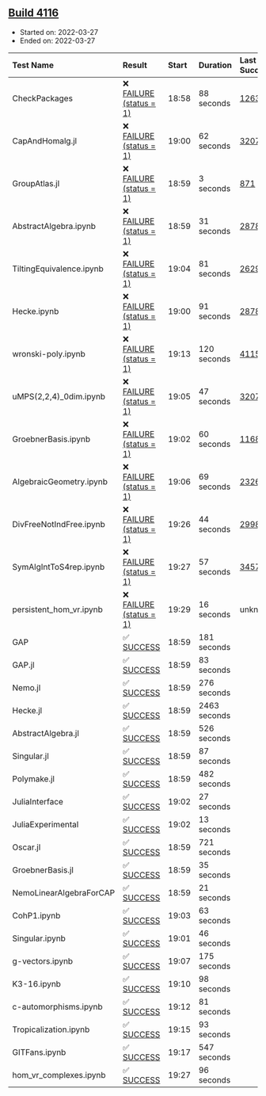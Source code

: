 ## [Build 4116](https://oscarci.mathematik.uni-kl.de/job/oscar-stable/4116/)

* Started on: 2022-03-27
* Ended on: 2022-03-27

| Test Name    | Result | Start | Duration | Last Success | First Failure |
|:-------------|:-------|:------|:---------|:-------------|:--------------|
| CheckPackages | ❌ [FAILURE (status = 1)](https://oscarci.mathematik.uni-kl.de/job/oscar-stable/4116/artifact/logs/build-4116/CheckPackages.log) | 18:58 | 88 seconds | [1263](https://oscarci.mathematik.uni-kl.de/job/oscar-stable/1263/) | [1264](https://oscarci.mathematik.uni-kl.de/job/oscar-stable/1264/) |
| CapAndHomalg.jl | ❌ [FAILURE (status = 1)](https://oscarci.mathematik.uni-kl.de/job/oscar-stable/4116/artifact/logs/build-4116/CapAndHomalg.jl.log) | 19:00 | 62 seconds | [3207](https://oscarci.mathematik.uni-kl.de/job/oscar-stable/3207/) | [3208](https://oscarci.mathematik.uni-kl.de/job/oscar-stable/3208/) |
| GroupAtlas.jl | ❌ [FAILURE (status = 1)](https://oscarci.mathematik.uni-kl.de/job/oscar-stable/4116/artifact/logs/build-4116/GroupAtlas.jl.log) | 18:59 | 3 seconds | [871](https://oscarci.mathematik.uni-kl.de/job/oscar-stable/871/) | [872](https://oscarci.mathematik.uni-kl.de/job/oscar-stable/872/) |
| AbstractAlgebra.ipynb | ❌ [FAILURE (status = 1)](https://oscarci.mathematik.uni-kl.de/job/oscar-stable/4116/artifact/logs/build-4116/AbstractAlgebra.ipynb.log) | 18:59 | 31 seconds | [2878](https://oscarci.mathematik.uni-kl.de/job/oscar-stable/2878/) | [2879](https://oscarci.mathematik.uni-kl.de/job/oscar-stable/2879/) |
| TiltingEquivalence.ipynb | ❌ [FAILURE (status = 1)](https://oscarci.mathematik.uni-kl.de/job/oscar-stable/4116/artifact/logs/build-4116/TiltingEquivalence.ipynb.log) | 19:04 | 81 seconds | [2629](https://oscarci.mathematik.uni-kl.de/job/oscar-stable/2629/) | [2630](https://oscarci.mathematik.uni-kl.de/job/oscar-stable/2630/) |
| Hecke.ipynb | ❌ [FAILURE (status = 1)](https://oscarci.mathematik.uni-kl.de/job/oscar-stable/4116/artifact/logs/build-4116/Hecke.ipynb.log) | 19:00 | 91 seconds | [2878](https://oscarci.mathematik.uni-kl.de/job/oscar-stable/2878/) | [2879](https://oscarci.mathematik.uni-kl.de/job/oscar-stable/2879/) |
| wronski-poly.ipynb | ❌ [FAILURE (status = 1)](https://oscarci.mathematik.uni-kl.de/job/oscar-stable/4116/artifact/logs/build-4116/wronski-poly.ipynb.log) | 19:13 | 120 seconds | [4115](https://oscarci.mathematik.uni-kl.de/job/oscar-stable/4115/) | [4116](https://oscarci.mathematik.uni-kl.de/job/oscar-stable/4116/) |
| uMPS(2,2,4)_0dim.ipynb | ❌ [FAILURE (status = 1)](https://oscarci.mathematik.uni-kl.de/job/oscar-stable/4116/artifact/logs/build-4116/uMPS-2-2-4-_0dim.ipynb.log) | 19:05 | 47 seconds | [3207](https://oscarci.mathematik.uni-kl.de/job/oscar-stable/3207/) | [3208](https://oscarci.mathematik.uni-kl.de/job/oscar-stable/3208/) |
| GroebnerBasis.ipynb | ❌ [FAILURE (status = 1)](https://oscarci.mathematik.uni-kl.de/job/oscar-stable/4116/artifact/logs/build-4116/GroebnerBasis.ipynb.log) | 19:02 | 60 seconds | [1168](https://oscarci.mathematik.uni-kl.de/job/oscar-stable/1168/) | [1169](https://oscarci.mathematik.uni-kl.de/job/oscar-stable/1169/) |
| AlgebraicGeometry.ipynb | ❌ [FAILURE (status = 1)](https://oscarci.mathematik.uni-kl.de/job/oscar-stable/4116/artifact/logs/build-4116/AlgebraicGeometry.ipynb.log) | 19:06 | 69 seconds | [2326](https://oscarci.mathematik.uni-kl.de/job/oscar-stable/2326/) | [2327](https://oscarci.mathematik.uni-kl.de/job/oscar-stable/2327/) |
| DivFreeNotIndFree.ipynb | ❌ [FAILURE (status = 1)](https://oscarci.mathematik.uni-kl.de/job/oscar-stable/4116/artifact/logs/build-4116/DivFreeNotIndFree.ipynb.log) | 19:26 | 44 seconds | [2998](https://oscarci.mathematik.uni-kl.de/job/oscar-stable/2998/) | [2999](https://oscarci.mathematik.uni-kl.de/job/oscar-stable/2999/) |
| SymAlgIntToS4rep.ipynb | ❌ [FAILURE (status = 1)](https://oscarci.mathematik.uni-kl.de/job/oscar-stable/4116/artifact/logs/build-4116/SymAlgIntToS4rep.ipynb.log) | 19:27 | 57 seconds | [3457](https://oscarci.mathematik.uni-kl.de/job/oscar-stable/3457/) | [3458](https://oscarci.mathematik.uni-kl.de/job/oscar-stable/3458/) |
| persistent_hom_vr.ipynb | ❌ [FAILURE (status = 1)](https://oscarci.mathematik.uni-kl.de/job/oscar-stable/4116/artifact/logs/build-4116/persistent_hom_vr.ipynb.log) | 19:29 | 16 seconds | unknown | unknown |
| GAP | ✅ [SUCCESS](https://oscarci.mathematik.uni-kl.de/job/oscar-stable/4116/artifact/logs/build-4116/GAP.log) | 18:59 | 181 seconds |  |  |
| GAP.jl | ✅ [SUCCESS](https://oscarci.mathematik.uni-kl.de/job/oscar-stable/4116/artifact/logs/build-4116/GAP.jl.log) | 18:59 | 83 seconds |  |  |
| Nemo.jl | ✅ [SUCCESS](https://oscarci.mathematik.uni-kl.de/job/oscar-stable/4116/artifact/logs/build-4116/Nemo.jl.log) | 18:59 | 276 seconds |  |  |
| Hecke.jl | ✅ [SUCCESS](https://oscarci.mathematik.uni-kl.de/job/oscar-stable/4116/artifact/logs/build-4116/Hecke.jl.log) | 18:59 | 2463 seconds |  |  |
| AbstractAlgebra.jl | ✅ [SUCCESS](https://oscarci.mathematik.uni-kl.de/job/oscar-stable/4116/artifact/logs/build-4116/AbstractAlgebra.jl.log) | 18:59 | 526 seconds |  |  |
| Singular.jl | ✅ [SUCCESS](https://oscarci.mathematik.uni-kl.de/job/oscar-stable/4116/artifact/logs/build-4116/Singular.jl.log) | 18:59 | 87 seconds |  |  |
| Polymake.jl | ✅ [SUCCESS](https://oscarci.mathematik.uni-kl.de/job/oscar-stable/4116/artifact/logs/build-4116/Polymake.jl.log) | 18:59 | 482 seconds |  |  |
| JuliaInterface | ✅ [SUCCESS](https://oscarci.mathematik.uni-kl.de/job/oscar-stable/4116/artifact/logs/build-4116/JuliaInterface.log) | 19:02 | 27 seconds |  |  |
| JuliaExperimental | ✅ [SUCCESS](https://oscarci.mathematik.uni-kl.de/job/oscar-stable/4116/artifact/logs/build-4116/JuliaExperimental.log) | 19:02 | 13 seconds |  |  |
| Oscar.jl | ✅ [SUCCESS](https://oscarci.mathematik.uni-kl.de/job/oscar-stable/4116/artifact/logs/build-4116/Oscar.jl.log) | 18:59 | 721 seconds |  |  |
| GroebnerBasis.jl | ✅ [SUCCESS](https://oscarci.mathematik.uni-kl.de/job/oscar-stable/4116/artifact/logs/build-4116/GroebnerBasis.jl.log) | 18:59 | 35 seconds |  |  |
| NemoLinearAlgebraForCAP | ✅ [SUCCESS](https://oscarci.mathematik.uni-kl.de/job/oscar-stable/4116/artifact/logs/build-4116/NemoLinearAlgebraForCAP.log) | 18:59 | 21 seconds |  |  |
| CohP1.ipynb | ✅ [SUCCESS](https://oscarci.mathematik.uni-kl.de/job/oscar-stable/4116/artifact/logs/build-4116/CohP1.ipynb.log) | 19:03 | 63 seconds |  |  |
| Singular.ipynb | ✅ [SUCCESS](https://oscarci.mathematik.uni-kl.de/job/oscar-stable/4116/artifact/logs/build-4116/Singular.ipynb.log) | 19:01 | 46 seconds |  |  |
| g-vectors.ipynb | ✅ [SUCCESS](https://oscarci.mathematik.uni-kl.de/job/oscar-stable/4116/artifact/logs/build-4116/g-vectors.ipynb.log) | 19:07 | 175 seconds |  |  |
| K3-16.ipynb | ✅ [SUCCESS](https://oscarci.mathematik.uni-kl.de/job/oscar-stable/4116/artifact/logs/build-4116/K3-16.ipynb.log) | 19:10 | 98 seconds |  |  |
| c-automorphisms.ipynb | ✅ [SUCCESS](https://oscarci.mathematik.uni-kl.de/job/oscar-stable/4116/artifact/logs/build-4116/c-automorphisms.ipynb.log) | 19:12 | 81 seconds |  |  |
| Tropicalization.ipynb | ✅ [SUCCESS](https://oscarci.mathematik.uni-kl.de/job/oscar-stable/4116/artifact/logs/build-4116/Tropicalization.ipynb.log) | 19:15 | 93 seconds |  |  |
| GITFans.ipynb | ✅ [SUCCESS](https://oscarci.mathematik.uni-kl.de/job/oscar-stable/4116/artifact/logs/build-4116/GITFans.ipynb.log) | 19:17 | 547 seconds |  |  |
| hom_vr_complexes.ipynb | ✅ [SUCCESS](https://oscarci.mathematik.uni-kl.de/job/oscar-stable/4116/artifact/logs/build-4116/hom_vr_complexes.ipynb.log) | 19:27 | 96 seconds |  |  |

